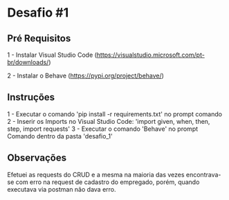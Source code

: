 # Desafio #1

## Pré Requisitos

1 - Instalar Visual Studio Code (https://visualstudio.microsoft.com/pt-br/downloads/)

2 - Instalar o Behave (https://pypi.org/project/behave/)

## Instruções

1 - Executar o comando 'pip install -r requirements.txt' no prompt comando
2 - Inserir os Imports no Visual Studio Code: 'import given, when, then, step, import requests'
3 - Executar o comando 'Behave' no prompt Comando dentro da pasta 'desafio_1'


## Observações
Efetuei as requests do CRUD e a mesma na maioria das vezes encontrava-se com erro na request de cadastro do empregado, porém, quando executava via postman não dava erro.
